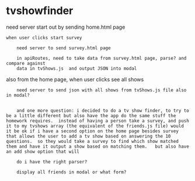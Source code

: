 # tvshowfinder

need server start out by sending home.html page

	when user clicks start survey
	
		need server to send survey.html page
		
		in apiRoutes, need to take data from survey.html page, parse? and compare against
		data in tvShows.js  and output JSON into modal
		
		

also from the home page, when user clicks see all shows

		need server to send json with all shows from tvShows.js file also in modal?
		
		
		and one more question: i decided to do a tv show finder, to try to be a little different but also have the app do the same stuff the homework requires.  instead of having a person take a survey, and push it to my tvshows array (the equivalent of the friends.js file) would it be ok if i have a second option on the home page besides survey that allows the user to add a tv show based on answering the 10 questions.  so they would take a survey to find which show matched them and have it output a show based on matching them.   but also have an add show option that will 
		
		do i have the right parser?
		
		display all friends in modal or what form?
		